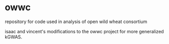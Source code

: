 # owwc
repository for code used in analysis of open wild wheat consortium

isaac and vincent's modifications to the owwc project for more generalized kGWAS.